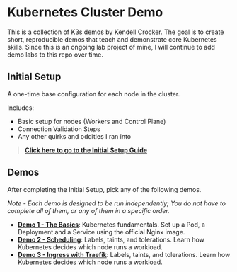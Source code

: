 # Kubernetes Cluster Demo
This is a collection of K3s demos by Kendell Crocker. The goal is to create short, reproducible demos that teach and demonstrate core Kubernetes skills.
Since this is an ongoing lab project of mine, I will continue to add demo labs to this repo over time.

## Initial Setup
A one-time base configuration for each node in the cluster.

Includes:
- Basic setup for nodes (Workers and Control Plane) 
- Connection Validation Steps
- Any other quirks and oddities I ran into

>[**Click here to go to the Initial Setup Guide**](./00-initial-setup/initial-setup.md)


## Demos

After completing the Initial Setup, pick any of the following demos.

*Note - Each demo is designed to be run independently; You do not have to complete all of them, or any of them in a specific order.*

- [**Demo 1 - The Basics**](./01-demo-basics/01-demo-basics.md): Kubernetes fundamentals. Set up a Pod, a Deployment and a Service using the official Nginx image.
- [**Demo 2 - Scheduling**](./02-demo-scheduling/02-demo-scheduling.md): Labels, taints, and tolerations. Learn how Kubernetes decides which node runs a workload.
- [**Demo 3 - Ingress with Traefik**](./03-demo-ingress/03-demo-ingress.md): Labels, taints, and tolerations. Learn how Kubernetes decides which node runs a workload.